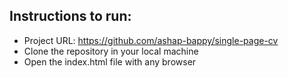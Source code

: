 
## Instructions to run:
- Project URL: https://github.com/ashap-bappy/single-page-cv
- Clone the repository in your local machine
- Open the index.html file with any browser